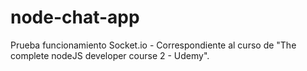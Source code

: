 # node-chat-app

Prueba funcionamiento Socket.io - Correspondiente al curso  de "The complete nodeJS developer course 2 - Udemy".
